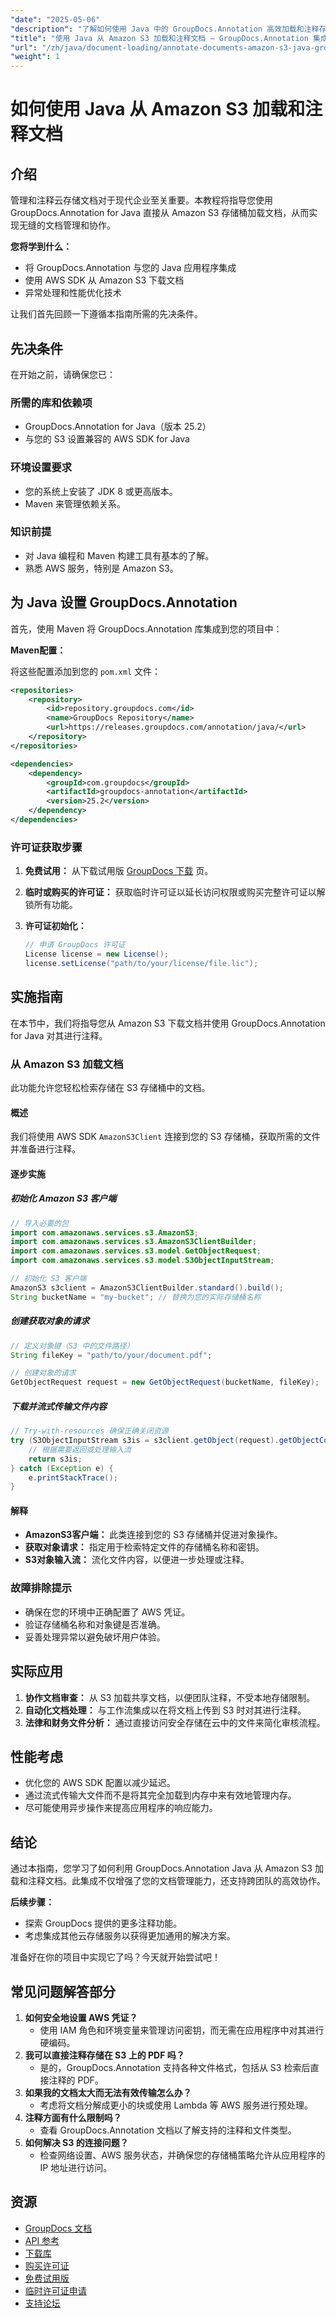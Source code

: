 ```yaml
---
"date": "2025-05-06"
"description": "了解如何使用 Java 中的 GroupDocs.Annotation 高效加载和注释存储在 Amazon S3 上的文档。本指南涵盖集成、AWS 开发工具包的使用以及性能优化。"
"title": "使用 Java 从 Amazon S3 加载和注释文档 — GroupDocs.Annotation 集成指南"
"url": "/zh/java/document-loading/annotate-documents-amazon-s3-java-groupdocs/"
"weight": 1
---
```


# 如何使用 Java 从 Amazon S3 加载和注释文档

## 介绍

管理和注释云存储文档对于现代企业至关重要。本教程将指导您使用 GroupDocs.Annotation for Java 直接从 Amazon S3 存储桶加载文档，从而实现无缝的文档管理和协作。

**您将学到什么：**
- 将 GroupDocs.Annotation 与您的 Java 应用程序集成
- 使用 AWS SDK 从 Amazon S3 下载文档
- 异常处理和性能优化技术

让我们首先回顾一下遵循本指南所需的先决条件。

## 先决条件

在开始之前，请确保您已：

### 所需的库和依赖项
- GroupDocs.Annotation for Java（版本 25.2）
- 与您的 S3 设置兼容的 AWS SDK for Java

### 环境设置要求
- 您的系统上安装了 JDK 8 或更高版本。
- Maven 来管理依赖关系。

### 知识前提
- 对 Java 编程和 Maven 构建工具有基本的了解。
- 熟悉 AWS 服务，特别是 Amazon S3。

## 为 Java 设置 GroupDocs.Annotation

首先，使用 Maven 将 GroupDocs.Annotation 库集成到您的项目中：

**Maven配置：**

将这些配置添加到您的 `pom.xml` 文件：

```xml
<repositories>
    <repository>
        <id>repository.groupdocs.com</id>
        <name>GroupDocs Repository</name>
        <url>https://releases.groupdocs.com/annotation/java/</url>
    </repository>
</repositories>

<dependencies>
    <dependency>
        <groupId>com.groupdocs</groupId>
        <artifactId>groupdocs-annotation</artifactId>
        <version>25.2</version>
    </dependency>
</dependencies>
```

### 许可证获取步骤

1. **免费试用：** 从下载试用版 [GroupDocs 下载](https://releases.groupdocs.com/annotation/java/) 页。
   
2. **临时或购买的许可证：** 获取临时许可证以延长访问权限或购买完整许可证以解锁所有功能。

3. **许可证初始化：**

   ```java
   // 申请 GroupDocs 许可证
   License license = new License();
   license.setLicense("path/to/your/license/file.lic");
   ```

## 实施指南

在本节中，我们将指导您从 Amazon S3 下载文档并使用 GroupDocs.Annotation for Java 对其进行注释。

### 从 Amazon S3 加载文档

此功能允许您轻松检索存储在 S3 存储桶中的文档。

#### 概述
我们将使用 AWS SDK `AmazonS3Client` 连接到您的 S3 存储桶，获取所需的文件并准备进行注释。

#### 逐步实施

##### 初始化 Amazon S3 客户端

```java
// 导入必要的包
import com.amazonaws.services.s3.AmazonS3;
import com.amazonaws.services.s3.AmazonS3ClientBuilder;
import com.amazonaws.services.s3.model.GetObjectRequest;
import com.amazonaws.services.s3.model.S3ObjectInputStream;

// 初始化 S3 客户端
AmazonS3 s3client = AmazonS3ClientBuilder.standard().build();
String bucketName = "my-bucket"; // 替换为您的实际存储桶名称
```

##### 创建获取对象的请求

```java
// 定义对象键（S3 中的文件路径）
String fileKey = "path/to/your/document.pdf";

// 创建对象的请求
GetObjectRequest request = new GetObjectRequest(bucketName, fileKey);
```

##### 下载并流式传输文件内容

```java
// Try-with-resources 确保正确关闭资源
try (S3ObjectInputStream s3is = s3client.getObject(request).getObjectContent()) {
    // 根据需要返回或处理输入流
    return s3is;
} catch (Exception e) {
    e.printStackTrace();
}
```

#### 解释
- **AmazonS3客户端：** 此类连接到您的 S3 存储桶并促进对象操作。
- **获取对象请求：** 指定用于检索特定文件的存储桶名称和密钥。
- **S3对象输入流：** 流化文件内容，以便进一步处理或注释。

### 故障排除提示
- 确保在您的环境中正确配置了 AWS 凭证。
- 验证存储桶名称和对象键是否准确。
- 妥善处理异常以避免破坏用户体验。

## 实际应用
1. **协作文档审查：** 从 S3 加载共享文档，以便团队注释，不受本地存储限制。
2. **自动化文档处理：** 与工作流集成以在将文档上传到 S3 时对其进行注释。
3. **法律和财务文件分析：** 通过直接访问安全存储在云中的文件来简化审核流程。

## 性能考虑
- 优化您的 AWS SDK 配置以减少延迟。
- 通过流式传输大文件而不是将其完全加载到内存中来有效地管理内存。
- 尽可能使用异步操作来提高应用程序的响应能力。

## 结论
通过本指南，您学习了如何利用 GroupDocs.Annotation Java 从 Amazon S3 加载和注释文档。此集成不仅增强了您的文档管理能力，还支持跨团队的高效协作。

**后续步骤：**
- 探索 GroupDocs 提供的更多注释功能。
- 考虑集成其他云存储服务以获得更加通用的解决方案。

准备好在你的项目中实现它了吗？今天就开始尝试吧！

## 常见问题解答部分
1. **如何安全地设置 AWS 凭证？**
   - 使用 IAM 角色和环境变量来管理访问密钥，而无需在应用程序中对其进行硬编码。
2. **我可以直接注释存储在 S3 上的 PDF 吗？**
   - 是的，GroupDocs.Annotation 支持各种文件格式，包括从 S3 检索后直接注释的 PDF。
3. **如果我的文档太大而无法有效传输怎么办？**
   - 考虑将文档分解成更小的块或使用 Lambda 等 AWS 服务进行预处理。
4. **注释方面有什么限制吗？**
   - 查看 GroupDocs.Annotation 文档以了解支持的注释和文件类型。
5. **如何解决 S3 的连接问题？**
   - 检查网络设置、AWS 服务状态，并确保您的存储桶策略允许从应用程序的 IP 地址进行访问。

## 资源
- [GroupDocs 文档](https://docs.groupdocs.com/annotation/java/)
- [API 参考](https://reference.groupdocs.com/annotation/java/)
- [下载库](https://releases.groupdocs.com/annotation/java/)
- [购买许可证](https://purchase.groupdocs.com/buy)
- [免费试用版](https://releases.groupdocs.com/annotation/java/)
- [临时许可证申请](https://purchase.groupdocs.com/temporary-license/)
- [支持论坛](https://forum.groupdocs.com/c/annotation/)